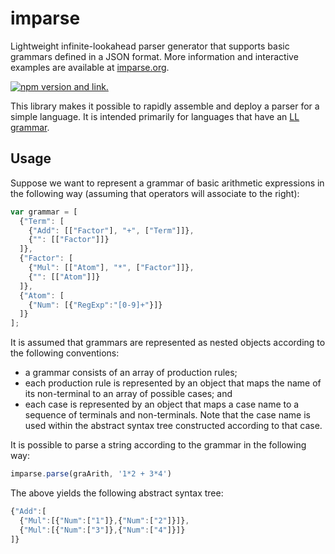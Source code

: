 # imparse

Lightweight infinite-lookahead parser generator that supports basic grammars defined in a JSON format. More information and interactive examples are available at [imparse.org](http://imparse.org).

[![npm version and link.](https://badge.fury.io/js/imparse.svg)](https://badge.fury.io/js/imparse)

This library makes it possible to rapidly assemble and deploy a parser for a simple language. It is intended primarily for languages that have an [LL grammar](https://en.wikipedia.org/wiki/LL_grammar).

## Usage

Suppose we want to represent a grammar of basic arithmetic expressions in the following way (assuming that operators will associate to the right):

```javascript
var grammar = [ 
  {"Term": [
    {"Add": [["Factor"], "+", ["Term"]]},
    {"": [["Factor"]]}
  ]},
  {"Factor": [
    {"Mul": [["Atom"], "*", ["Factor"]]},
    {"": [["Atom"]]}
  ]},
  {"Atom": [
    {"Num": [{"RegExp":"[0-9]+"}]}
  ]}
];
```

It is assumed that grammars are represented as nested objects according to the following conventions:
* a grammar consists of an array of production rules;
* each production rule is represented by an object that maps the name of its non-terminal to an array of possible cases; and
* each case is represented by an object that maps a case name to a sequence of terminals and non-terminals.
Note that the case name is used within the abstract syntax tree constructed according to that case.

It is possible to parse a string according to the grammar in the following way:

```javascript
imparse.parse(graArith, '1*2 + 3*4')
```

The above yields the following abstract syntax tree:
```javascript
{"Add":[
  {"Mul":[{"Num":["1"]},{"Num":["2"]}]},
  {"Mul":[{"Num":["3"]},{"Num":["4"]}]}
]}
```
